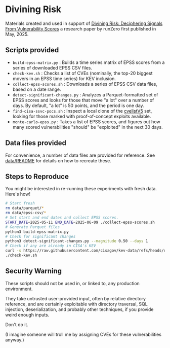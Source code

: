 # Divining Risk

Materials created and used in support of [Divining Risk: Deciphering Signals From Vulnerability Scores](https://www.runzero.com/resources/deciphering-signals-from-vulnerability-scores/)
a research paper by runZero first published in May, 2025.

## Scripts provided

- `build-epss-matrix.py` : Builds a time series matrix of EPSS scores from a series of downloaded EPSS CSV files.
- `check-kev.sh` : Checks a list of CVEs (nominally, the top-20 biggest movers in an EPSS time series) for KEV inclusion.
- `collect-epss-scores.sh` : Downloads a series of EPSS CSV data files, based on a date range.
- `detect-significant-changes.py` : Analyzes a Parquet-formatted set of EPSS scores and looks for those that move "a lot" over a number of days. By default, "a lot" is 50 points, and the period is one day.
- `find-cisa-ssvc-pocs.sh` : Inspect a local clone of the [cvelistV5](https://github.com/CVEProject/cvelistV5/) set, looking for those marked with proof-of-concept exploits available.
- `monte-carlo-epss.py` : Takes a list of EPSS scores, and figures out how many scored vulnerabilities "should" be "exploited" in the next 30 days.

## Data files provided

For convenience, a number of data files are provided for reference. See [data/README](data/README.md) for details on how to recreate these.

## Steps to Reproduce

You might be interested in re-running these experiments with fresh data. Here's how!

```bash
# Start fresh
rm data/parquet/*
rm data/epss-csv/*
# Set start and end dates and collect EPSS scores.
START_DATE=2025-05-11 END_DATE=2025-06-09 ./collect-epss-scores.sh
# Generate Parquet files
python3 build-epss-matrix.py
# Check for significant changes
python3 detect-significant-changes.py --magnitude 0.50 --days 1
# Check if any are already in CISA's KEV
curl -s https://raw.githubusercontent.com/cisagov/kev-data/refs/heads/develop/known_exploited_vulnerabilities.csv | cut -d, -f1 | tail -n +2 > data/CISA-KEV.txt
./check-kev.sh
```

## Security Warning

These scripts should not be used in, or linked to, any production environment.

They take untrusted user-provided input, often by relative directory reference,
and are certainly exploitable with directory traversal, SQL injection, deserialization,
and probably other techniques, if you provide weird enough inputs.

Don't do it.

(I imagine someone will troll me by assigning CVEs for these vulnerabilities anyway.)
